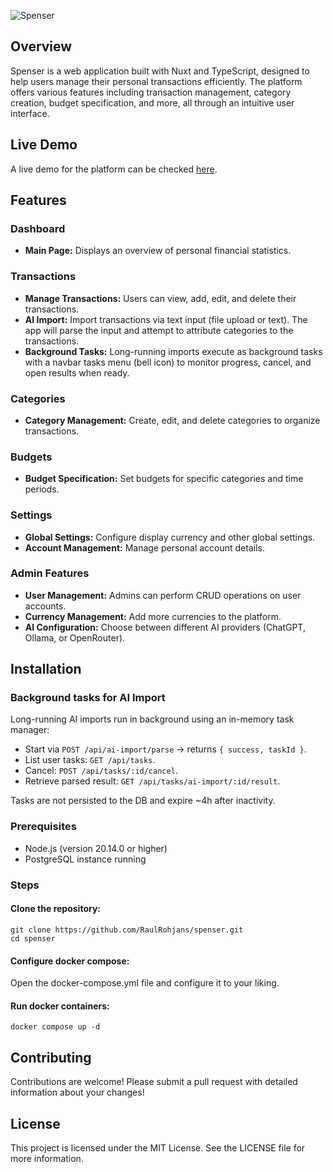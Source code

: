 ![Spenser](https://github.com/RaulRohjans/spenser/assets/77687494/eb698583-b6b7-4c40-80a8-7fbb69017b87)
<br />

## Overview

Spenser is a web application built with Nuxt and TypeScript, designed to help users manage their personal transactions efficiently. The platform offers various features including transaction management, category creation, budget specification, and more, all through an intuitive user interface.

## Live Demo

A live demo for the platform can be checked [here](https://spenser-demo.rohjans.com/).

## Features

### Dashboard

- **Main Page:** Displays an overview of personal financial statistics.

### Transactions

- **Manage Transactions:** Users can view, add, edit, and delete their transactions.
- **AI Import:** Import transactions via text input (file upload or text). The app will parse the input and attempt to attribute categories to the transactions.
- **Background Tasks:** Long-running imports execute as background tasks with a navbar tasks menu (bell icon) to monitor progress, cancel, and open results when ready.

### Categories

- **Category Management:** Create, edit, and delete categories to organize transactions.

### Budgets

- **Budget Specification:** Set budgets for specific categories and time periods.

### Settings

- **Global Settings:** Configure display currency and other global settings.
- **Account Management:** Manage personal account details.

### Admin Features

- **User Management:** Admins can perform CRUD operations on user accounts.
- **Currency Management:** Add more currencies to the platform.
- **AI Configuration:** Choose between different AI providers (ChatGPT, Ollama, or OpenRouter).

## Installation

### Background tasks for AI Import

Long-running AI imports run in background using an in-memory task manager:

- Start via `POST /api/ai-import/parse` → returns `{ success, taskId }`.
- List user tasks: `GET /api/tasks`.
- Cancel: `POST /api/tasks/:id/cancel`.
- Retrieve parsed result: `GET /api/tasks/ai-import/:id/result`.

Tasks are not persisted to the DB and expire ~4h after inactivity.

### Prerequisites

- Node.js (version 20.14.0 or higher)
- PostgreSQL instance running

### Steps

#### Clone the repository:

```
git clone https://github.com/RaulRohjans/spenser.git
cd spenser
```

#### Configure docker compose:

Open the docker-compose.yml file and configure it to your liking.

#### Run docker containers:

```
docker compose up -d
```

## Contributing

Contributions are welcome! Please submit a pull request with detailed information about your changes!

## License

This project is licensed under the MIT License. See the LICENSE file for more information.
